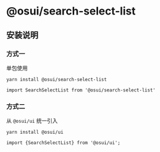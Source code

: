 # @osui/search-select-list

## 安装说明

### 方式一

单包使用

```
yarn install @osui/search-select-list
```

```
import SearchSelectList from '@osui/search-select-list'
```

### 方式二

从 `@osui/ui` 统一引入

```
yarn install @osui/ui
```

```
import {SearchSelectList} from '@osui/ui';
```



